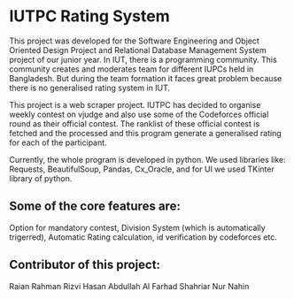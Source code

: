 # IUTPC Rating System
This project was developed for the Software Engineering and Object Oriented Design Project and Relational Database Management System project of our junior year. 
In IUT, there is a programming community. This community creates and moderates team for different IUPCs held in Bangladesh. But during the team formation it faces great problem because there is no generalised rating system in IUT. 

This project is a web scraper project. IUTPC has decided to organise weekly contest on vjudge and also use some of the Codeforces official round as their official contest. The ranklist of these official contest is fetched and the processed and this program generate a generalised rating for each of the participant. 

Currently, the whole program is developed in python. We used libraries like:
Requests, 
BeautifulSoup, 
Pandas,
Cx_Oracle,
and for UI we used TKinter library of python. 

Some of the core features are:
----------------------------------------------------
Option for mandatory contest,
Division System (which is automatically trigerred),
Automatic Rating calculation, id verification by codeforces etc. 


Contributor of this project:
------------------------------------------------------
Raian Rahman 
Rizvi Hasan 
Abdullah Al Farhad
Shahriar Nur Nahin
